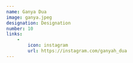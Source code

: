 ```yaml
---
name: Ganya Dua
image: ganya.jpeg
designation: Designation
number: 10
links:
    -
        icon: instagram
        url: https://instagram.com/ganyah_dua
---
```

